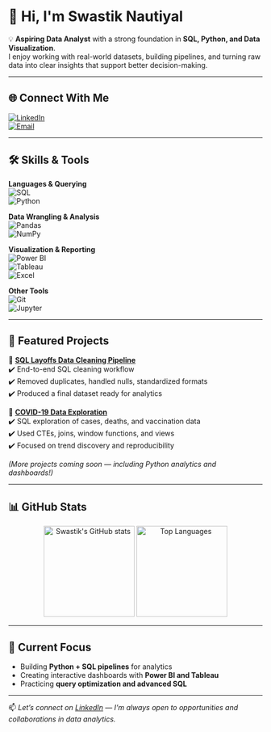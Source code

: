 # 👋 Hi, I'm Swastik Nautiyal  

💡 **Aspiring Data Analyst** with a strong foundation in **SQL, Python, and Data Visualization**.  
I enjoy working with real-world datasets, building pipelines, and turning raw data into clear insights that support better decision-making.  

---

## 🌐 Connect With Me  
[![LinkedIn](https://img.shields.io/badge/LinkedIn-blue?style=flat-square&logo=linkedin)](https://www.linkedin.com/in/swastik-nautiyal-/)  
[![Email](https://img.shields.io/badge/Email-gray?style=flat-square&logo=gmail)](mailto:nautiyalswastik@gmail.com)  

---

## 🛠️ Skills & Tools  

**Languages & Querying**  
![SQL](https://img.shields.io/badge/SQL-336791?style=flat-square&logo=postgresql&logoColor=white)  
![Python](https://img.shields.io/badge/Python-3776AB?style=flat-square&logo=python&logoColor=white)  

**Data Wrangling & Analysis**  
![Pandas](https://img.shields.io/badge/Pandas-150458?style=flat-square&logo=pandas&logoColor=white)  
![NumPy](https://img.shields.io/badge/Numpy-013243?style=flat-square&logo=numpy&logoColor=white)  

**Visualization & Reporting**  
![Power BI](https://img.shields.io/badge/Power%20BI-F2C811?style=flat-square&logo=powerbi&logoColor=black)  
![Tableau](https://img.shields.io/badge/Tableau-E97627?style=flat-square&logo=tableau&logoColor=white)  
![Excel](https://img.shields.io/badge/Excel-217346?style=flat-square&logo=microsoft-excel&logoColor=white)  

**Other Tools**  
![Git](https://img.shields.io/badge/Git-F05032?style=flat-square&logo=git&logoColor=white)  
![Jupyter](https://img.shields.io/badge/Jupyter-F37626?style=flat-square&logo=jupyter&logoColor=white)  

---

## 📌 Featured Projects  

🔹 **[SQL Layoffs Data Cleaning Pipeline](https://github.com/Swastiknautiyal/sql-layoffs-data-cleaning-pipeline)**  
✔️ End-to-end SQL cleaning workflow  
✔️ Removed duplicates, handled nulls, standardized formats  
✔️ Produced a final dataset ready for analytics  

🔹 **[COVID-19 Data Exploration](https://github.com/Swastiknautiyal/covid19-data-exploration)**  
✔️ SQL exploration of cases, deaths, and vaccination data  
✔️ Used CTEs, joins, window functions, and views  
✔️ Focused on trend discovery and reproducibility  

*(More projects coming soon — including Python analytics and dashboards!)*  

---

## 📊 GitHub Stats  

<p align="center">
  <img src="https://github-readme-stats.vercel.app/api?username=Swastiknautiyal&show_icons=true&theme=github_dark&hide_border=true" alt="Swastik's GitHub stats" height="180px"/>
  <img src="https://github-readme-stats.vercel.app/api/top-langs/?username=Swastiknautiyal&layout=compact&theme=github_dark&hide_border=true" alt="Top Languages" height="180px"/>
</p>

---

## 🚀 Current Focus  
- Building **Python + SQL pipelines** for analytics  
- Creating interactive dashboards with **Power BI and Tableau**  
- Practicing **query optimization and advanced SQL**  

---

📫 *Let’s connect on [LinkedIn](https://linkedin.com/in/yourprofile) — I’m always open to opportunities and collaborations in data analytics.*  
